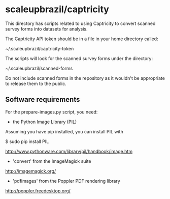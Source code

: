 scaleupbrazil/captricity
========================

This directory has scripts related to using Captricity to convert scanned survey forms into datasets for analysis.

The Captricity API token should be in a file in your home directory called:

~/.scaleupbrazil/captricity-token

The scripts will look for the scanned survey forms under the directory:

~/.scaleupbrazil/scanned-forms

Do not include scanned forms in the repository as it wouldn't be appropriate to release them to the public.

Software requirements
---------------------

For the prepare-images.py script, you need:

* the Python Image Library (PIL)

Assuming you have pip installed, you can install PIL with

$ sudo pip install PIL

http://www.pythonware.com/library/pil/handbook/image.htm

* 'convert' from the ImageMagick suite

http://imagemagick.org/

* 'pdfimages' from the Poppler PDF rendering library

http://poppler.freedesktop.org/


